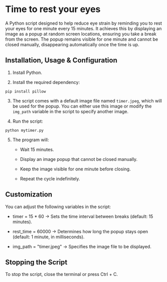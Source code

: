 # Time to rest your eyes

A Python script designed to help reduce eye strain by reminding you to rest your eyes for one minute every 15 minutes. It achieves this by displaying an image as a popup at random screen locations, ensuring you take a break from the screen. The popup remains visible for one minute and cannot be closed manually, disappearing automatically once the time is up.


## Installation, Usage & Configuration

1. Install Python.

2. Install the required dependency:

```
pip install pillow

```

3. The script comes with a default image file named `timer.jpeg`, which will be used for the popup. You can either use this image or modify the `img_path` variable in the script to specify another image.

4. Run the script:

```
python mytimer.py

```

5. The program will:

   - Wait 15 minutes.

   - Display an image popup that cannot be closed manually.

   - Keep the image visible for one minute before closing.

   - Repeat the cycle indefinitely.


## Customization

You can adjust the following variables in the script:

- timer = 15 * 60 → Sets the time interval between breaks (default: 15 minutes).

- rest_time = 60000 → Determines how long the popup stays open (default: 1 minute, in milliseconds).

- img_path = "timer.jpeg" → Specifies the image file to be displayed.

## Stopping the Script

To stop the script, close the terminal or press Ctrl + C.
